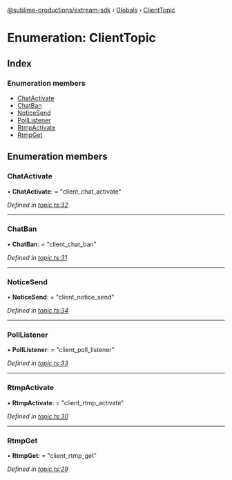 [@sublime-productions/extream-sdk](../README.md) › [Globals](../globals.md) › [ClientTopic](clienttopic.md)

# Enumeration: ClientTopic

## Index

### Enumeration members

* [ChatActivate](clienttopic.md#chatactivate)
* [ChatBan](clienttopic.md#chatban)
* [NoticeSend](clienttopic.md#noticesend)
* [PollListener](clienttopic.md#polllistener)
* [RtmpActivate](clienttopic.md#rtmpactivate)
* [RtmpGet](clienttopic.md#rtmpget)

## Enumeration members

###  ChatActivate

• **ChatActivate**: = "client_chat_activate"

*Defined in [topic.ts:32](https://github.com/Extream-SaaS/ex-sdk/blob/38e00dd/src/topic.ts#L32)*

___

###  ChatBan

• **ChatBan**: = "client_chat_ban"

*Defined in [topic.ts:31](https://github.com/Extream-SaaS/ex-sdk/blob/38e00dd/src/topic.ts#L31)*

___

###  NoticeSend

• **NoticeSend**: = "client_notice_send"

*Defined in [topic.ts:34](https://github.com/Extream-SaaS/ex-sdk/blob/38e00dd/src/topic.ts#L34)*

___

###  PollListener

• **PollListener**: = "client_poll_listener"

*Defined in [topic.ts:33](https://github.com/Extream-SaaS/ex-sdk/blob/38e00dd/src/topic.ts#L33)*

___

###  RtmpActivate

• **RtmpActivate**: = "client_rtmp_activate"

*Defined in [topic.ts:30](https://github.com/Extream-SaaS/ex-sdk/blob/38e00dd/src/topic.ts#L30)*

___

###  RtmpGet

• **RtmpGet**: = "client_rtmp_get"

*Defined in [topic.ts:29](https://github.com/Extream-SaaS/ex-sdk/blob/38e00dd/src/topic.ts#L29)*
